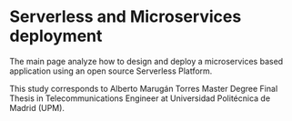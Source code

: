 # Serverless and Microservices deployment
The main page analyze how to design and deploy a microservices based application using an open source Serverless Platform. 

This study corresponds to Alberto Marugán Torres Master Degree Final Thesis in Telecommunications Engineer at Universidad Politécnica de Madrid (UPM).
